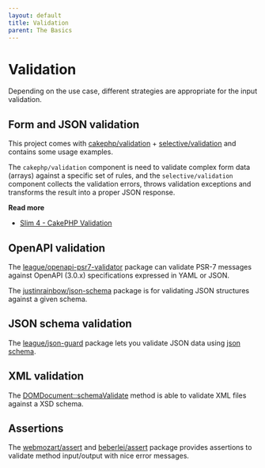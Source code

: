 ```yaml
---
layout: default
title: Validation
parent: The Basics
---
```


# Validation

Depending on the use case, different strategies are appropriate for the input validation.

## Form and JSON validation

This project comes with [cakephp/validation](https://github.com/cakephp/validation) +
[selective/validation](https://github.com/selective-php/validation) and contains some usage examples.

The `cakephp/validation` component is need to validate complex form data (arrays) against a specific set of rules, 
and the `selective/validation` component collects the validation errors, throws validation exceptions
and transforms the result into a proper JSON response.

**Read more**

* [Slim 4 - CakePHP Validation](https://odan.github.io/2020/10/18/slim4-cakephp-validation.html)

## OpenAPI validation

The [league/openapi-psr7-validator](https://github.com/thephpleague/openapi-psr7-validator)
package can validate PSR-7 messages against OpenAPI (3.0.x) specifications expressed in YAML or JSON.

The [justinrainbow/json-schema](https://github.com/justinrainbow/json-schema) package is
for validating JSON structures against a given schema.

## JSON schema validation

The [league/json-guard](https://json-guard.thephpleague.com/) package lets you validate JSON data
using [json schema](https://json-schema.org/).

## XML validation

The [DOMDocument::schemaValidate](https://www.php.net/manual/en/domdocument.schemavalidate.php)
method is able to validate XML files against a XSD schema.

## Assertions

The [webmozart/assert](https://github.com/webmozart/assert) and
[beberlei/assert](https://github.com/beberlei/assert)
package provides assertions to validate method input/output with nice error messages.

